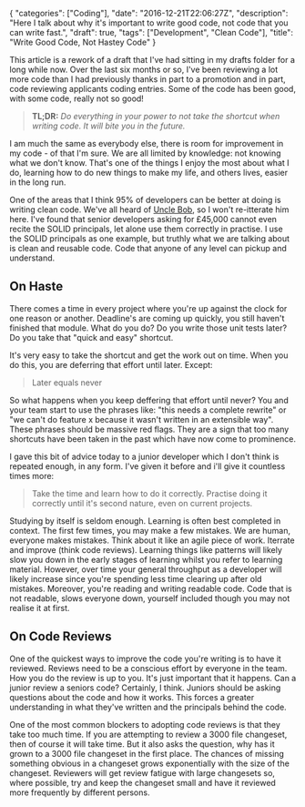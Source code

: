 {
   "categories": ["Coding"],
   "date": "2016-12-21T22:06:27Z",
   "description": "Here I talk about why it's important to write good code, not code that you can write fast.",
   "draft": true,
   "tags": ["Development", "Clean Code"],
   "title": "Write Good Code, Not Hastey Code"
}

This article is a rework of a draft that I've had sitting in my drafts folder for a long while now. Over the last six months or so, I've been reviewing a lot more code than I had previously thanks in part to a promotion and in part, code reviewing applicants coding entries. Some of the code has been good, with some code, really not so good!
<!--more-->

> **TL;DR:** *Do everything in your power to not take the shortcut when writing code. It will bite you in the future.*

I am much the same as everybody else, there is room for improvement in my code - of that I'm sure. We are all limited by knowledge: not knowing what we don't know. That's one of the things I enjoy the most about what I do, learning how to do new things to make my life, and others lives, easier in the long run.

One of the areas that I think 95% of developers can be better at doing is writing clean code. We've all heard of [Uncle Bob](https://cleancoders.com/), so I won't re-itterate him here. I've found that senior developers asking for £45,000 cannot even recite the SOLID principals, let alone use them correctly in practise. I use the SOLID principals as one example, but truthly what we are talking about is clean and reusable code. Code that anyone of any level can pickup and understand.

## On Haste

There comes a time in every project where you're up against the clock for one reason or another. Deadline's are coming up quickly, you still haven't finished that module. What do you do? Do you write those unit tests later? Do you take that "quick and easy" shortcut.

It's very easy to take the shortcut and get the work out on time. When you do this, you are deferring that effort until later. Except:

> Later equals never

So what happens when you keep deffering that effort until never? You and your team start to use the phrases like: "this needs a complete rewrite" or "we can't do feature x because it wasn't written in an extensible way". These phrases should be massive red flags. They are a sign that too many shortcuts have been taken in the past which have now come to prominence.

I gave this bit of advice today to a junior developer which I don't think is repeated enough, in any form. I've given it before and i'll give it countless times more:

> Take the time and learn how to do it correctly. Practise doing it correctly until it's second nature, even on current projects.  

Studying by itself is seldom enough. Learning is often best completed in context. The first few times, you may make a few mistakes. We are human, everyone makes mistakes. Think about it like an agile piece of work. Iterrate and improve (think code reviews). Learning things like patterns will likely slow you down in the early stages of learning whilst you refer to learning material. However, over time your general throughput as a developer will likely increase since you're spending less time clearing up after old mistakes. Moreover, you're reading and writing readable code. Code that is not readable, slows everyone down, yourself included though you may not realise it at first. 

## On Code Reviews

One of the quickest ways to improve the code you're writing is to have it reviewed. Reviews need to be a conscious effort by everyone in the team. How you do the review is up to you. It's just important that it happens. Can a junior review a seniors code? Certainly, I think. Juniors should be asking questions about the code and how it works. This forces a greater understanding in what they've written and the principals behind the code. 

One of the most common blockers to adopting code reviews is that they take too much time. If you are attempting to review a 3000 file changeset, then of course it will take time. But it also asks the question, why has it grown to a 3000 file changeset in the first place. The chances of missing something obvious in a changeset grows exponentially with the size of the changeset. Reviewers will get review fatigue with large changesets so, where possible, try and keep the changeset small and have it reviewed more frequently by different persons.